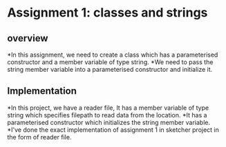 ﻿# Assignment 1: classes and strings
## overview ##
*In this assignment, we need to create a class which has a parameterised constructor and a member variable of type string.
*We need to pass the string member variable into a parameterised constructor and initialize it.

## Implementation ##
*In this project, we have a reader file, It has a member variable of type string which specifies filepath to read data from the location.
*It has a parameterised constructor which initializes the string member variable.
*I've done the exact implementation of assignment 1 in sketcher project in the form of reader file.
